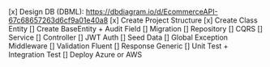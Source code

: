 ﻿[x] Design DB (DBML): https://dbdiagram.io/d/EcommerceAPI-67c68657263d6cf9a01e40a8
[x] Create Project Structure
[x] Create Class Entity
[] Create BaseEntity + Audit Field
[] Migration
[] Repository
[] CQRS
[] Service
[] Controller
[] JWT Auth
[] Seed Data
[] Global Exception Middleware
[] Validation Fluent
[] Response Generic
[] Unit Test + Integration Test
[] Deploy Azure or AWS